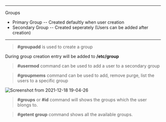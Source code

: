 ***
Groups 
- Primary Group -- Created defaultly when user creation 
- Secondary Group -- Created seperately (Users can be added after creation)
***

> **#groupadd** is used to create a group


During group creation entry will be added to **/etc/group**  

> **#usermod** command can be used to add a user to a secondary group


> **#groupmems** command can be used to add, remove purge, list the users to a specific group

![Screenshot from 2021-12-18 19-04-26](https://user-images.githubusercontent.com/73754563/146642969-d6cc67f4-7a95-4b88-8ac3-61b5c1e47dd5.png)


> **#groups** or **#id** command will shows the groups which the user blongs to.

> **#getent group** command shows all the available groups.



